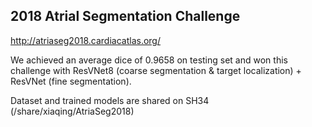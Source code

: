 ## 2018 Atrial Segmentation Challenge

http://atriaseg2018.cardiacatlas.org/

We achieved an average dice of 0.9658 on testing set and won this challenge with ResVNet8 (coarse segmentation & target localization) + ResVNet (fine segmentation).

Dataset and trained models are shared on SH34 (/share/xiaqing/AtriaSeg2018) 
